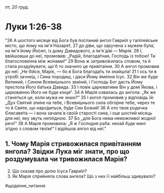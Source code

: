 
_пт, 20 груд._

# Луки 1:26-38
"26 А шостого місяця від Бога був по́сланий ангол Гавриїл у галілейське місто, що йому на ім'я́ Назаре́т,
27 до діви, що заручена з мужем була́, на ім'я́ йому Йо́сип, із дому Давидового, а ім'я́ діві — Марі́я.
28 І, ввійшовши до неї, промовив: „Раді́й, благода́тная, Госпо́дь із тобою! Ти благослове́нна між жо́нами!“
29 Вона ж затриво́жилась словом, та й стала розду́мувати, що́ б то значило це привіта́ння.
30 А ангол промовив до неї: „Не бійся, Маріє, — бо в Бога благода́ть ти знайшла́!
31 І ось ти в утро́бі зачне́ш, і Сина породиш, і даси Йому йме́ння Ісус.
32 Він же буде Великий, і Сином Всеви́шнього зва́ний, і Господь Бог дасть Йому престола Його ба́тька Давида.
33 І повік царюватиме Він у домі Якова, і царюва́нню Його не буде кінця“.
34 А Марія озвалась до ангола: „Як же станеться це, коли мужа не знаю?“
35 І ангол промовив у відповідь їй: „Дух Святий зли́не на тебе, і Всеви́шнього сила обго́рне тебе, через те то й Святе, що наро́диться, бу́де Син Божий!
36 А ото твоя родичка Єлисаве́та — і вона зачала́ в своїй старості сина, і оце шостий місяць для неї, яку звуть неплідною.
37 Бо „для Бога нема неможливої жодної речі!“
38 А Марія промовила: „Я ж Господня раба: нехай буде мені згідно з словом твоїм!“ І відійшов а́нгол від неї."

## 1. Чому Марія стривожилася привітанням янгола? Звідки Лука міг знати, про що роздумувала чи тривожилася Марія?
2. Що сказав про долю Ісуса Гавриїл?
3. Як Марія сприйняла слова ангела? Що з них її найбільш здивувало?

#щоденне_читання

